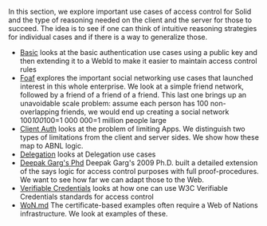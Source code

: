 In this section, we explore important use cases of access control for Solid and the type of reasoning needed on the client and the server for those to succeed. The idea is to see if one can think of intuitive reasoning strategies for individual cases and if there is a way to generalize those.

* [Basic](Basic.md) looks at the basic authentication use cases using a public key and then extending it to a WebId to make it easier to maintain access control rules
* [Foaf](Foaf.md) explores the important social networking use cases that launched interest in this whole enterprise. 
  We look at a simple friend network, followed by a friend of a friend of a friend. 
  This last one brings up an unavoidable scale problem: assume each person has 100 non-overlapping friends, we would end up creating a social network 100*100*100=1 000 000=1 million people large
* [Client Auth](ClientAuth.md) looks at the problem of limiting Apps.
   We distinguish two types of limitations from the client and server sides. 
   We show how these map to ABNL logic.
* [Delegation](Delegation.md) looks at Delegation use cases
* [Deepak Garg's Phd](DeepakGargPhD.md) Deepak Garg's 2009 Ph.D. built a detailed extension of the says logic for access control purposes with full proof-procedures. We want to see how far we can adapt those to the Web.
* [Verifiable Credentials](VerifiableCredentials.md) looks at how one can use W3C Verifiable Credentials standards for access control
* [WoN.md](WoN.md) The certificate-based examples often require a Web of Nations infrastructure. We look at examples of these.
